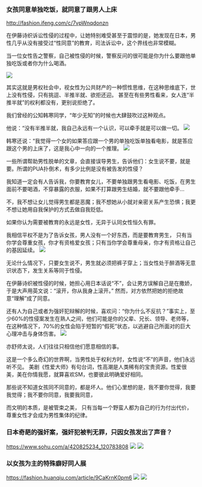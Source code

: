 ### 女孩同意单独吃饭，就同意了跟男人上床
http://fashion.ifeng.com/c/7vpWnqdonzn

在伊藤诗织诉讼性侵的过程中，让她特别难受甚至于震惊的是，她发现在日本，男性几乎从没有接受过“性同意”的教育，司法诉讼中，这个界线也非常模糊。

当一位女性告之警察，自己被性侵的时候，警察反问的很可能是你为什么要跟他单独吃饭或者你为什么喝酒。

![](https://x0.ifengimg.com/res/2020/CE2B3DE8255B21EF5CD04D0336910DB9356617B5_size180_w640_h420.png)

其实这就是男权社会中，视女性为公共财产的一种惯性思维，在这种思维底下，世上没有性侵，只有挑逗、半推半就、欲拒还迎。
甚至在有些男性看来，女人连“半推半就”的权利都没有，更别说拒绝了。

我们曾经的公知韩寒同学，“年少无知”的时候也大肆鼓吹过这种观点。

他说：“没有半推半就，我自己永远有一个认识，可以牵手就是可以做一切。
![](https://x0.ifengimg.com/res/2020/9555F401DE44B1D4F286FBF02F7FB02A1A1CB18A_size41_w640_h544.jpeg)

韩寒还说：“我觉得一个女的如果答应跟一个男的单独吃饭单独看电影，就是答应跟这个男的上床了，这是我心中一向的一个推理。
![](https://x0.ifengimg.com/res/2020/E0F81A438C292ED76E04E061DEC9CD43185997D4_size47_w640_h595.jpeg)

一些所谓帮助男性脱单的文章，会直接误导男生，告诉他们：女生说不要，就是要。所谓的PUA扑倒术，有多少比例是没有被告发的性侵？

我知道一定会有人告诉我，你要教育女儿，不要单独跟男生看电影、吃饭，在男生面前不要喝酒，不穿暴露的衣服，如果不打算跟男生结婚，就不要跟他牵手…

不，我不想让女儿觉得男生都是恶魔；我不想她从小就对亲密关系产生恐惧；我更不想让她用自我保护的方式去做自我贬低。

如果你认为需要被教育的永远是女性，无异于认同女性恒久有罪。

我相信平权不是为了告诉女孩，男人没有一个好东西，而是要教育男生， 只有当你学会尊重女孩，你才有资格爱女孩；只有当你学会尊重母亲，你才有资格让自己的基因延续。
![](https://x0.ifengimg.com/res/2020/49109C9ECD8D56920BD893F855D5504073CAB9D3_size76_w640_h766.jpeg)

无论什么情况下，只要女生说不，男生就必须把裤子穿上；当女性处于醉酒等无意识状态下，发生关系等同于性侵。

在伊藤诗织被性侵的时候，她担心用日本话说“不”，会让男方误解自己是在撒娇，于是大声用英文说：“滚开，你从我身上滚开。”
然而，对方依然把她的拒绝故意“理解”成了同意。

还有人为自己或者为强奸犯辩解的时候，喜欢问：“你为什么不反抗？”事实上，至少60%的性侵案发生在熟人之间，他们可能是你的父辈、兄长、领导、老师等，在这种情况下，70%的女性会陷于短暂的“假死”状态，以逃避自己所面对的巨大心理冲击与身体伤害。
![](https://x0.ifengimg.com/res/2020/DA5BECBC3CC5ED91D31A2F480FA73911CCCD3151_size64_w640_h310.png)

亦舒师太说，人们往往只相信他们愿意相信的事。

这是一个多么奇幻的世界啊，当男性处于权利方时，女性说“不”的声音，他们永远听不见。
美剧《性爱大师》有句台词，性高潮是人类稀有的宝贵资源。性爱很美，美在你情我愿，就算喜欢SM，也要彼此明确爱好相同。

那些说不知道女孩同不同意的，都是坏人。他们心里想的是，我不要你觉得，我要我觉得；我不要你同意，我要我同意，

而文明的本质，是被管束之美， 只有当每一个野蛮人都为自己的行为付出代价，尊重女性才会成为男性集体的纪律。

### 日本奇葩的强奸案，强奸犯被判无罪，只因女孩发出了声音？ 
https://www.sohu.com/a/420825234_120783808
![](http://p7.itc.cn/images01/20200925/2e1ad6f7a70b4e8b85c980d7bd375dfd.png)
![](http://p5.itc.cn/images01/20200925/0d2eec0628b04e6cba73befd8daaec79.png)

### 以女孩为主的特殊癖好同人展
https://fashion.huanqiu.com/article/9CaKrnK0pm6
![](https://himg2.huanqiucdn.cn/attachment2010/2017/0210/20170210095543508.jpg)
![](https://himg2.huanqiucdn.cn/attachment2010/2017/0210/20170210095543555.jpg)
